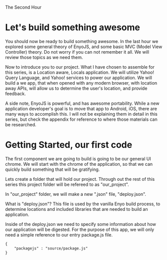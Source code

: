 The Second Hour

Let's build something awesome
=============================

You should now be ready to build something awesome. In the last hour we explored some general theory of EnyoJS, and some basic MVC (Model View Controller) theory. Do not worry if you can not remember it all. We will review those topics as we need them.

Now to introduce you to our project. What I have chosen to assemble for this series, is a Location aware, Locals application. We will utilize Yahoo! Query Language, and Yahoo! services to power our application. We will build a we app, that when opened with any modern browser, with location away APIs, will allow us to determine the user's location, and provide feedback.

A side note, EnyoJS is powerful, and has awesome portability. While a new application developer's goal is to move that app to Android, iOS, there are many ways to accomplish this. I will not be explaining them in detail in this series, but check the appendix for reference to where those materials can be researched.

Getting Started, our first code
===============================

The first component we are going to build is going to be our general UI chrome. We will start with the chrome of the application, so that we can quickly build something that will be gratifying. 

Lets create a folder that will hold our project. Through out the rest of this series this project folder will be refereed to as "our_project".

In "our_project" folder, we will make a new ".json" file, "deploy.json".

What is "deploy.json"? This file is used by the vanilla Enyo build process, to determine locations and included libraries that are needed to build an application.

Inside of the deploy.json we need to specify some information about how our application will be digested. For the purpose of this app, we will only need a simple reference to our entry package.js file.

	{
		"packagejs" : "source/package.js"
	}

